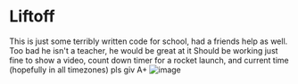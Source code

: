 # Liftoff
This is just some terribly written code for school, had a friends help as well. Too bad he isn't a teacher, he would be great at it
Should be working just fine to show a video, count down timer for a rocket launch, and current time (hopefully in all timezones)
pls giv A+
![image](https://user-images.githubusercontent.com/105624898/221449548-d48c91d2-69f8-4f7f-9768-fe98ab066775.png)
